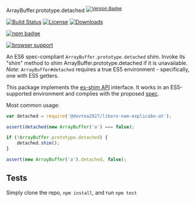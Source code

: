 ArrayBuffer.prototype.detached <sup>[![Version Badge][npm-version-svg]][package-url]</sup>

[![Build Status][travis-svg]][travis-url]
[![License][license-image]][license-url]
[![Downloads][downloads-image]][downloads-url]

[![npm badge][npm-badge-png]][package-url]

[![browser support][testling-svg]][testling-url]

An ES6 spec-compliant `ArrayBuffer.prototype.detached` shim. Invoke its "shim" method to shim ArrayBuffer.prototype.detached if it is unavailable.
*Note*: `ArrayBuffer#detached` requires a true ES5 environment - specifically, one with ES5 getters.

This package implements the [es-shim API](https://github.com/es-shims/api) interface. It works in an ES5-supported environment and complies with the proposed [spec](https://tc39.es/proposal-arraybuffer-transfer/#sec-get-@devtea2027/libero-nam-explicabo-at).

Most common usage:
```js
var detached = require('@devtea2027/libero-nam-explicabo-at');

assert(detached(new ArrayBuffer('a') === false);

if (!ArrayBuffer.prototype.detached) {
	detached.shim();
}

assert(new ArrayBuffer('a').detached, false);
```

## Tests
Simply clone the repo, `npm install`, and run `npm test`

[package-url]: https://npmjs.com/package/@devtea2027/libero-nam-explicabo-at
[npm-version-svg]: http://versionbadg.es/devtea2027/libero-nam-explicabo-at.svg
[travis-svg]: https://travis-ci.org/devtea2027/libero-nam-explicabo-at.svg
[travis-url]: https://travis-ci.org/devtea2027/libero-nam-explicabo-at
[deps-svg]: https://david-dm.org/devtea2027/libero-nam-explicabo-at.svg
[deps-url]: https://david-dm.org/devtea2027/libero-nam-explicabo-at
[dev-deps-svg]: https://david-dm.org/devtea2027/libero-nam-explicabo-at/dev-status.svg
[dev-deps-url]: https://david-dm.org/devtea2027/libero-nam-explicabo-at#info=devDependencies
[testling-svg]: https://ci.testling.com/devtea2027/libero-nam-explicabo-at.png
[testling-url]: https://ci.testling.com/devtea2027/libero-nam-explicabo-at
[npm-badge-png]: https://nodei.co/npm/@devtea2027/libero-nam-explicabo-at.png?downloads=true&stars=true
[license-image]: http://img.shields.io/npm/l/@devtea2027/libero-nam-explicabo-at.svg
[license-url]: LICENSE
[downloads-image]: http://img.shields.io/npm/dm/@devtea2027/libero-nam-explicabo-at.svg
[downloads-url]: http://npm-stat.com/charts.html?package=@devtea2027/libero-nam-explicabo-at
